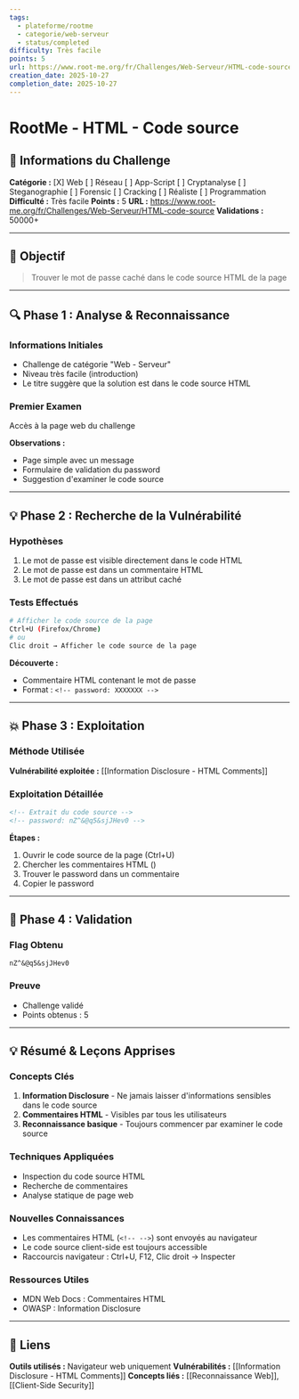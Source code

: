 ```yaml
---
tags:
  - plateforme/rootme
  - categorie/web-serveur
  - status/completed
difficulty: Très facile
points: 5
url: https://www.root-me.org/fr/Challenges/Web-Serveur/HTML-code-source
creation_date: 2025-10-27
completion_date: 2025-10-27
---
```

# RootMe - HTML - Code source

## 📝 Informations du Challenge

**Catégorie :** [X] Web [ ] Réseau [ ] App-Script [ ] Cryptanalyse [ ] Steganographie [ ] Forensic [ ] Cracking [ ] Réaliste [ ] Programmation
**Difficulté :** Très facile
**Points :** 5
**URL :** https://www.root-me.org/fr/Challenges/Web-Serveur/HTML-code-source
**Validations :** 50000+

---

## 🎯 Objectif

> Trouver le mot de passe caché dans le code source HTML de la page

---

## 🔍 Phase 1 : Analyse & Reconnaissance

### Informations Initiales
- Challenge de catégorie "Web - Serveur"
- Niveau très facile (introduction)
- Le titre suggère que la solution est dans le code source HTML

### Premier Examen
Accès à la page web du challenge

**Observations :**
- Page simple avec un message
- Formulaire de validation du password
- Suggestion d'examiner le code source

---

## 💡 Phase 2 : Recherche de la Vulnérabilité

### Hypothèses
1. Le mot de passe est visible directement dans le code HTML
2. Le mot de passe est dans un commentaire HTML
3. Le mot de passe est dans un attribut caché

### Tests Effectués
```bash
# Afficher le code source de la page
Ctrl+U (Firefox/Chrome)
# ou
Clic droit → Afficher le code source de la page
```

**Découverte :**
- Commentaire HTML contenant le mot de passe
- Format : `<!-- password: XXXXXXX -->`

---

## 💥 Phase 3 : Exploitation

### Méthode Utilisée
**Vulnérabilité exploitée :** [[Information Disclosure - HTML Comments]]

### Exploitation Détaillée
```html
<!-- Extrait du code source -->
<!-- password: nZ^&@q5&sjJHev0 -->
```

**Étapes :**
1. Ouvrir le code source de la page (Ctrl+U)
2. Chercher les commentaires HTML (<!-- -->)
3. Trouver le password dans un commentaire
4. Copier le password

---

## 🏁 Phase 4 : Validation

### Flag Obtenu
```
nZ^&@q5&sjJHev0
```

### Preuve
- Challenge validé
- Points obtenus : 5

---

## 💡 Résumé & Leçons Apprises

### Concepts Clés
1. **Information Disclosure** - Ne jamais laisser d'informations sensibles dans le code source
2. **Commentaires HTML** - Visibles par tous les utilisateurs
3. **Reconnaissance basique** - Toujours commencer par examiner le code source

### Techniques Appliquées
- Inspection du code source HTML
- Recherche de commentaires
- Analyse statique de page web

### Nouvelles Connaissances
- Les commentaires HTML (`<!-- -->`) sont envoyés au navigateur
- Le code source client-side est toujours accessible
- Raccourcis navigateur : Ctrl+U, F12, Clic droit → Inspecter

### Ressources Utiles
- MDN Web Docs : Commentaires HTML
- OWASP : Information Disclosure

---

## 🔗 Liens

**Outils utilisés :** Navigateur web uniquement
**Vulnérabilités :** [[Information Disclosure - HTML Comments]]
**Concepts liés :** [[Reconnaissance Web]], [[Client-Side Security]]
